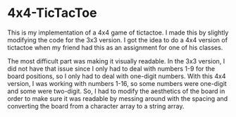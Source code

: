 # 4x4-TicTacToe

This is my implementation of a 4x4 game of tictactoe. I made this by slightly modifying the code for the 3x3 version. I got the idea to do a 4x4 version of tictactoe when my friend had this as an assignment for one of his classes.

The most difficult part was making it visually readable. In the 3x3 version, I did not have that issue since I only had to deal with numbers 1-9 for the board positions, so I only had to deal with one-digit numbers. With this 4x4 version, I was working with numbers 1-16, so some numbers were one-digit and some were two-digit. So, I had to modify the aesthetics of the board in order to make sure it was readable by messing around with the spacing and converting the board from a character array to a string array.
